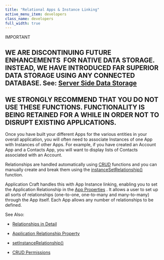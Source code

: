 ```yaml
---
title: "Relational Apps & Instance Linking"
active_menu_item: developers
class_name: developers
full_width: true
---
```



IMPORTANT

## WE ARE DISCONTINUING FUTURE ENHANCEMENTS  FOR NATIVE DATA STORAGE. INSTEAD, WE HAVE INTRODUCED FAR SUPERIOR DATA STORAGE USING ANY CONNECTED DATABASE. See: [Server Side Data Storage](../../../data-storage/server-side-data-storage/index.htm)

## WE STRONGLY RECOMMEND THAT YOU DO NOT USE THESE FUNCTIONS. FUNCTIONALITY IS BEING RETAINED FOR A WHILE IN ORDER NOT TO DISRUPT EXISTING APPLICATIONS.

Once you have built your different Apps for the various entities in your overall application, you will often need to associate Instances of one App with Instances of other Apps. For example, if you have created an Account App and a Contacts App, you will want to display lists of Contacts associated with an Account.

Relationships are handled automatically using [CRUD](crud_in_detail.htm) functions and you can manually create and break them using the [instanceSetRelationship()](../../../scripting-apis/client-api/instance-data-functions/instancesetrelationship.htm) function.

Application Craft handles this with App Instance linking, enabling you to set the Application Relationship in the [App Properties](../../../widget-properties-events/app-properties.htm) . It allows a user to set up all sorts of relationships (one-to-one, one-to-many and many-to-many) through the App itself. Each App allows any number of relationships to be defined.

See Also:

 - [Relationships in Detail](instance_relationships_in_deta.htm)

 - [Application Relationship Property](../../../widget-properties-events/app-properties.htm#advanced)

 - [setInstanceRelationship()](../../../scripting-apis/client-api/instance-data-functions/instancesetrelationship.htm)

 - [CRUD Permissions](crud-in-detail/using-ac-app-storage/crud-permissions.htm)

